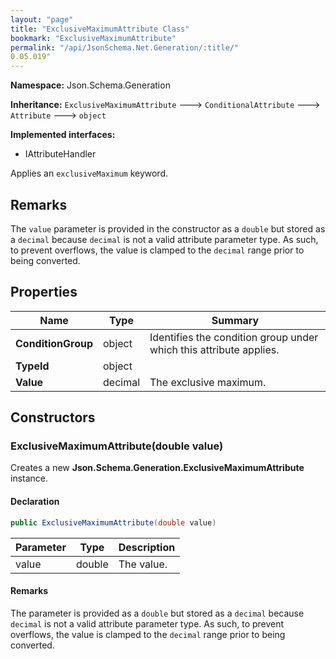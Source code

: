 ```yaml
---
layout: "page"
title: "ExclusiveMaximumAttribute Class"
bookmark: "ExclusiveMaximumAttribute"
permalink: "/api/JsonSchema.Net.Generation/:title/"
0.05.019"
---
```

**Namespace:** Json.Schema.Generation

**Inheritance:**
`ExclusiveMaximumAttribute`
 🡒 
`ConditionalAttribute`
 🡒 
`Attribute`
 🡒 
`object`

**Implemented interfaces:**

- IAttributeHandler

Applies an `exclusiveMaximum` keyword.

## Remarks

The `value` parameter is provided in the constructor as a `double` but stored as a `decimal`
because `decimal` is not a valid attribute parameter type.
As such, to prevent overflows, the value is clamped to the `decimal` range prior to being converted.

## Properties

| Name | Type | Summary |
|---|---|---|
| **ConditionGroup** | object | Identifies the condition group under which this attribute applies. |
| **TypeId** | object |  |
| **Value** | decimal | The exclusive maximum. |

## Constructors

### ExclusiveMaximumAttribute(double value)

Creates a new **Json.Schema.Generation.ExclusiveMaximumAttribute** instance.

#### Declaration

```c#
public ExclusiveMaximumAttribute(double value)
```

| Parameter | Type | Description |
|---|---|---|
| value | double | The value. |


#### Remarks

The <paramref name="value" /> parameter is provided as a `double` but stored as a `decimal`
because `decimal` is not a valid attribute parameter type.
As such, to prevent overflows, the value is clamped to the `decimal` range prior to being converted.

